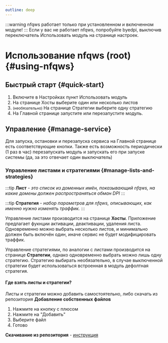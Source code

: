 ```yaml
---
outline: deep
---
```


:::warning
nfqws работает только при установленном и включенном модуле!
:::
Если у вас не работает nfqws, попробуйте byedpi, выключив переключатель Использовать модуль на странице настроек.
# Использование nfqws (root) {#using-nfqws}

## Быстрый старт {#quick-start}
1. Включите в Настройках пункт Использовать модуль
2. На странице Хосты выберите один или несколько листов
3. <small>(необязательно) </small>На странице Стратегии выберите одну стратегию
4. На Главной странице запустите или перезапустите модуль.

## Управление {#manage-service}

Для запуска, остановки и перезапуска сервиса на Главной странице есть соответствующие кнопки.
Также есть возможность периодически (1 раз в час) перезапускать модуль и запускать его при запуске системы (да, за это отвечает один выключатель)

### Управление листами и стратегиями {#manage-lists-and-strategies}

:::tip
**Лист** - *это список из доменных имён, показывающий nfqws, на какие домены должен распространяться обман DPI*
:::

:::tip
**Стратегия** - *набор параметров для nfqws, описывающих, как именно нужно изменять траффик.*
:::

Управление листами производится на странице **Хосты**. Приложение предлагает фукнции активации, деактивации, удаления листа. Одновременно можно выбрать несколько листов, и минимально должен быть включён один, иначе сервис не будет модифицировать траффик.

Управление стратегиями, по аналогии с листами производится на странице **Стратегии**, однако одновременно выбрать можно лишь одну стратегию. Стратегию выбирать необязательно, в случае выключенной стратегии будет использоваться встроенная в модуль дефолтная стратегия.

#### Где взять листы и стратегии?
Листы и стратегии можно добавить самостоятельно, либо скачать из репозитория
**Добавление собственных файлов**
1. Нажмите на кнопку с плюсом
2. Нажмите на "Добавить"
3. Выберите файл
4. Готово


**Скачивание из репозитория** - [инструкция](repo.md)